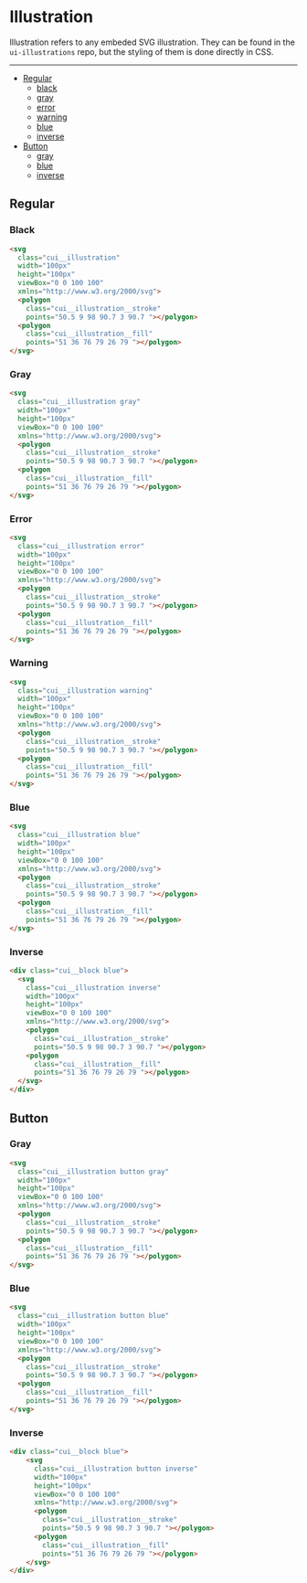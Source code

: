 # Illustration

Illustration refers to any embeded SVG illustration. They can be found in the `ui-illustrations` repo, but the styling of them is done directly in CSS.

___

- [Regular](#Illustration/regular)
	- [black](#Illustration/regular/black)
	- [gray](#Illustration/regular/gray)
	- [error](#Illustration/regular/error)
	- [warning](#Illustration/regular/warning)
	- [blue](#Illustration/regular/blue)
	- [inverse](#Illustration/regular/inverse)
- [Button](#Illustration/button)
  - [gray](#Illustration/regular/gray)
  - [blue](#Illustration/regular/blue)
  - [inverse](#Illustration/regular/inverse)

<a name="Illustration/regular"></a>
## Regular

<a name="Illustration/regular/black"></a>
### Black

```html
<svg
  class="cui__illustration"
  width="100px"
  height="100px"
  viewBox="0 0 100 100"
  xmlns="http://www.w3.org/2000/svg">
  <polygon
    class="cui__illustration__stroke"
    points="50.5 9 98 90.7 3 90.7 "></polygon>
  <polygon
    class="cui__illustration__fill"
    points="51 36 76 79 26 79 "></polygon>
</svg>
```

<a name="Illustration/regular/gray"></a>
### Gray

```html
<svg
  class="cui__illustration gray"
  width="100px"
  height="100px"
  viewBox="0 0 100 100"
  xmlns="http://www.w3.org/2000/svg">
  <polygon
    class="cui__illustration__stroke"
    points="50.5 9 98 90.7 3 90.7 "></polygon>
  <polygon
    class="cui__illustration__fill"
    points="51 36 76 79 26 79 "></polygon>
</svg>
```

<a name="Illustration/regular/error"></a>
### Error

```html
<svg
  class="cui__illustration error"
  width="100px"
  height="100px"
  viewBox="0 0 100 100"
  xmlns="http://www.w3.org/2000/svg">
  <polygon
    class="cui__illustration__stroke"
    points="50.5 9 98 90.7 3 90.7 "></polygon>
  <polygon
    class="cui__illustration__fill"
    points="51 36 76 79 26 79 "></polygon>
</svg>
```

<a name="Illustration/regular/warning"></a>
### Warning

```html
<svg
  class="cui__illustration warning"
  width="100px"
  height="100px"
  viewBox="0 0 100 100"
  xmlns="http://www.w3.org/2000/svg">
  <polygon
    class="cui__illustration__stroke"
    points="50.5 9 98 90.7 3 90.7 "></polygon>
  <polygon
    class="cui__illustration__fill"
    points="51 36 76 79 26 79 "></polygon>
</svg>
```

<a name="Illustration/regular/blue"></a>
### Blue

```html
<svg
  class="cui__illustration blue"
  width="100px"
  height="100px"
  viewBox="0 0 100 100"
  xmlns="http://www.w3.org/2000/svg">
  <polygon
    class="cui__illustration__stroke"
    points="50.5 9 98 90.7 3 90.7 "></polygon>
  <polygon
    class="cui__illustration__fill"
    points="51 36 76 79 26 79 "></polygon>
</svg>
```

<a name="Illustration/regular/inverse"></a>
### Inverse

```html
<div class="cui__block blue">
  <svg
    class="cui__illustration inverse"
    width="100px"
    height="100px"
    viewBox="0 0 100 100"
    xmlns="http://www.w3.org/2000/svg">
    <polygon
      class="cui__illustration__stroke"
      points="50.5 9 98 90.7 3 90.7 "></polygon>
    <polygon
      class="cui__illustration__fill"
      points="51 36 76 79 26 79 "></polygon>
  </svg>
</div>
```

<a name="Illustration/button"></a>
## Button

<a name="Illustration/button/gray"></a>
### Gray

```html
<svg
  class="cui__illustration button gray"
  width="100px"
  height="100px"
  viewBox="0 0 100 100"
  xmlns="http://www.w3.org/2000/svg">
  <polygon
    class="cui__illustration__stroke"
    points="50.5 9 98 90.7 3 90.7 "></polygon>
  <polygon
    class="cui__illustration__fill"
    points="51 36 76 79 26 79 "></polygon>
</svg>
```

<a name="Illustration/button/blue"></a>
### Blue

```html
<svg
  class="cui__illustration button blue"
  width="100px"
  height="100px"
  viewBox="0 0 100 100"
  xmlns="http://www.w3.org/2000/svg">
  <polygon
    class="cui__illustration__stroke"
    points="50.5 9 98 90.7 3 90.7 "></polygon>
  <polygon
    class="cui__illustration__fill"
    points="51 36 76 79 26 79 "></polygon>
</svg>
```

<a name="Illustration/button/inverse"></a>
### Inverse

```html
<div class="cui__block blue">
	<svg
	  class="cui__illustration button inverse"
	  width="100px"
	  height="100px"
	  viewBox="0 0 100 100"
	  xmlns="http://www.w3.org/2000/svg">
	  <polygon
	    class="cui__illustration__stroke"
	    points="50.5 9 98 90.7 3 90.7 "></polygon>
	  <polygon
	    class="cui__illustration__fill"
	    points="51 36 76 79 26 79 "></polygon>
	</svg>
</div>
```
